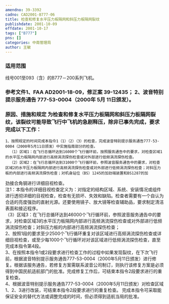 ```yaml
---
amendno: 39-3392  
cadno: CAD2001-B777-06  
title: 检查和修复水平压力板隔网和斜压力板隔网裂纹  
publishdate: 2001-10-09  
effdate: 2001-10-17  
tags: ["B777"]  
pns: []  
categories: 中南管理局  
author: 王敏  
---
```

  
### 适用范围  
线号001至093（含）的B777－200系列飞机。  
  
<!--more-->  
### 参考文件1、FAA AD2001-18-09，修正案 39-12435； 2、波音特别提示服务通告 777-53-0004（2000年 5月 11日颁发）。  
  
### 原因、措施和规定     为检查和修复水平压力板隔网和斜压力板隔网裂纹，该裂纹可能导致飞行中飞机的急剧释压，除非已事先完成，要求完成以下工作：  
    1、按照规定的时间完成本指令1（1）（2）（3）的检查，完成波音特别提示服务通告777-53-0004（2000年5月11日颁发）中实施指南部分的检查。  
      （1）区域1：在飞行总循环达到16000个飞行循环前，按照服务通告中的要求，对检查区域1的水平压力板隔网内部进行高频涡流探伤检查或对外部进行低频涡流探伤检查。  
      （2）区域2：在飞行总循环达到31000个飞行循环前，参照波音服务通告中的要求，对检查区域2的水平压力板隔网内部进行高频涡流探伤检查或对外部进行低频涡流探伤检查；对斜压力板的内部进行高频涡流探伤检查；对机身站位（BS）1245的加劲端装置和BS1287的加  
  
  
劲接合角钢进行详细目视检查。  
       注1：本指令的详细目视检查定义为：对指定的结构区域、系统、安装情况或组件进行透彻详细的目视检查，检查有无损坏、失效和缺陷。检查者需要有一个自认为合适的亮度强劲的直射光源。还要使用镜子、放大镜等检查辅助品，要求制定清洁表面和接近程序。  
      （3）区域3：在飞行总循环达到46000个飞行循环前，参照波音服务通告中的要求，对检查区域3的水平压力板隔网内部进行高频涡流探伤检查或对外部进行低频涡流探伤检查；对斜压力板的内部进行高频涡流探伤检查；  
    2、按照1段的要求至少2500个飞行循环重复对该区域进行高频涡流探伤检查或详细目视检查，或至少每1000个飞行循环对对该区域进行低频涡流探伤检查，直至完成本指令第4段。  
3、在按照本指令1或2段要求进行检查工作的过程中如果发现裂纹，在下次飞行前，根据波音特别提示服务通告777-53-0004（2000年5月11日颁发）进行修复。根据该服务通告，若修复方案需联系波音公司制订，则执行该修复方案是必须得到中国民航适航部门的批准。完成修复工作后，可结束本指令2段要求进行的重复检查。  
    4、根据波音特别提示服务通告777-53-0004（2000年5月11日颁发）对检查区域1、2、3进行改装，可结束本指令2段要求进行的重复检查。    完成本指令可采取能保证安全的替代方法或调整完成的时间，但必须得到适航当局的批准。  
